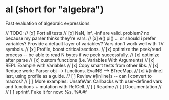 # al (short for "algebra")
Fast evaluation of algebraic expressions



// TODO:
//   [x] Port all tests
//   [x] NaN, inf, -inf are valid.  problem?  no because my parser thinks they're vars.
//   [x] e() pi() ... or should i prefer variables?  Provide a default layer of variables?  Vars don't work well with TV symbols.
//   [x] Profile, boost critical sections.
//   [x] optimize the peek/read process -- be able to read N bytes if we peek successfully.
//   [x] optimize after parse
//   [x] custom functions  (i.e. Variables With Arguments)
//   [x] REPL Example with Variables
//   [x] Copy smart tests from other libs.
//   [x] Reduce work: Parser obj --> functions.  EvalNS --> BTreeMap.
//   [x] #[inline] last, using profile as a guide.
//   [ ] Review #[inline]s -- can I convert to macros?
//   [ ] More examples:  UnsafeVar.  Callbacks with user-defined vars and functions + mutation with RefCell.
//   [ ] Readme
//   [ ] Documentation
//
//   [ ] sprintf.  Fake it for now: %s, %#.#f
